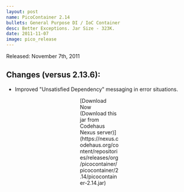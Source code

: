 ```yaml
---
layout: post
name: PicoContainer 2.14
bullets: General Purpose DI / IoC Container
desc: Better Exceptions. Jar Size - 323K.
date: 2011-11-07
image: pico_release
---
```

Released: November 7th, 2011

## Changes (versus 2.13.6):

-   Improved "Unsatisfied Dependency" messaging in error situations.

<p class="callout" style="width: 7.5em; margin: 0 auto;">
[Download Now (Download this jar from Codehaus Nexus server)](https://nexus.codehaus.org/content/repositories/releases/org/picocontainer/picocontainer/2.14/picocontainer-2.14.jar)

</p>

